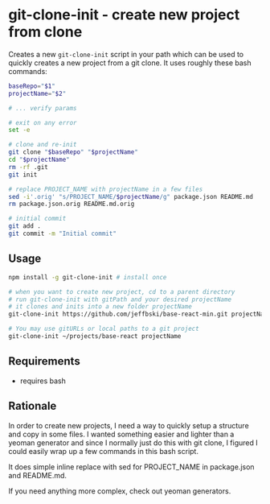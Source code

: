 # git-clone-init - create new project from clone

Creates a new `git-clone-init` script in your path which can be used to quickly creates a new project from a git clone. It uses roughly these bash commands:

```bash
baseRepo="$1"
projectName="$2"

# ... verify params

# exit on any error
set -e

# clone and re-init
git clone "$baseRepo" "$projectName"
cd "$projectName"
rm -rf .git
git init

# replace PROJECT_NAME with projectName in a few files
sed -i'.orig' "s/PROJECT_NAME/$projectName/g" package.json README.md
rm package.json.orig README.md.orig

# initial commit
git add .
git commit -m "Initial commit"
```

## Usage

```bash
npm install -g git-clone-init # install once

# when you want to create new project, cd to a parent directory
# run git-clone-init with gitPath and your desired projectName
# it clones and inits into a new folder projectName
git-clone-init https://github.com/jeffbski/base-react-min.git projectName

# You may use gitURLs or local paths to a git project
git-clone-init ~/projects/base-react projectName
```

## Requirements

 - requires bash

## Rationale

In order to create new projects, I need a way to quickly setup a structure and copy in some files. I wanted something easier and lighter than a yeoman generator and since I normally just do this with git clone, I figured I could easily wrap up a few commands in this bash script.

It does simple inline replace with sed for PROJECT_NAME in package.json and README.md.

If you need anything more complex, check out yeoman generators.
